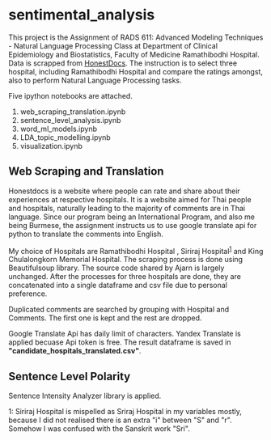 # sentimental_analysis

This project is the Assignment of RADS 611: Advanced Modeling Techniques - Natural Language Processing Class 
at Department of Clinical Epidemiology and Biostatistics, Faculty of Medicine Ramathibodhi Hospital.
Data is scrapped from [HonestDocs](http://www.honestdocs.co/). The instruction is to select three hospital, including Ramathibodhi Hospital and compare
the ratings amongst, also to perform Natural Language Processing tasks.

Five ipython notebooks are attached.
1. web_scraping_translation.ipynb
2. sentence_level_analysis.ipynb
3. word_ml_models.ipynb
4. LDA_topic_modelling.ipynb
5. visualization.ipynb

## Web Scraping and Translation

Honestdocs is a website where people can rate and share about their experiences at respective hospitals. 
It is a website aimed for Thai people and hospitals, naturally leading to the majority of comments are in Thai language.
Since our program being an International Program, and also me being Burmese, the assignment instructs us to use google translate api for python to translate the comments into English.

My choice of Hospitals are Ramathibodhi Hospital , Siriraj Hospital<sup>[1](#myfootnote1)</sup> and King Chulalongkorn Memorial Hospital.
The scraping process is done using Beautifulsoup library. The source code shared by Ajarn is largely unchanged.
After the processes for three hospitals are done, they are concatenated into a single dataframe and csv file due to personal preference.

Duplicated comments are searched by grouping with Hospital and Comments. The first one is kept and the rest are dropped.

Google Translate Api has daily limit of characters. Yandex Translate is applied becuase Api token is free.
The result dataframe is saved in **"candidate_hospitals_translated.csv"**.

## Sentence Level Polarity

Sentence Intensity Analyzer library is applied.





<a name="myfootnote1">1</a>: Siriraj Hospital is mispelled as Sriraj Hospital in my variables mostly, because I did not realised there is an extra "i" between "S" and "r".
Somehow I was confused with the Sanskrit work "Sri".
